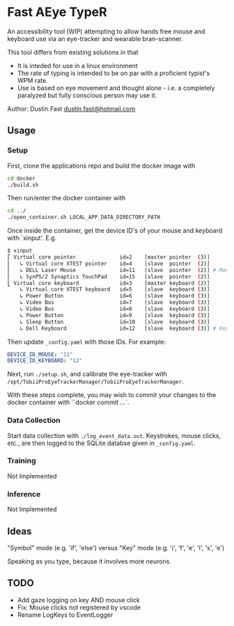 # Fast AEye TypeR

An accessibility tool (WIP) attempting to allow hands free mouse and keyboard use via an eye-tracker and wearable bran-scanner.

This tool differs from existing solutions in that

* It is inteded for use in a linux environment
* The rate of typing is intended to be on par with a proficient typist's WPM rate.
*  Use is based on eye movement and thought alone - i.e. a completely paralyzed but fully conscious person may use it.

Author: Dustin Fast <dustin.fast@hotmail.com>

## Usage

### Setup

First, clone the applications repo and build the docker image with

```bash
cd docker
./build.sh
```

Then run/enter the docker container with

```bash
cd ../
./open_container.sh LOCAL_APP_DATA_DIRECTORY_PATH
```  

Once inside the container, get the device ID's of your mouse and keyboard with `xinput'. E.g.  

``` bash
$ xinput
⎡ Virtual core pointer              id=2    [master pointer  (3)]
⎜   ↳ Virtual core XTEST pointer    id=4    [slave  pointer  (2)]
⎜   ↳ DELL Laser Mouse              id=11   [slave  pointer  (2)] # Mouse
⎜   ↳ SynPS/2 Synaptics TouchPad    id=15   [slave  pointer  (2)]
⎣ Virtual core keyboard             id=3    [master keyboard (2)]
    ↳ Virtual core XTEST keyboard   id=5    [slave  keyboard (3)]
    ↳ Power Button                  id=6    [slave  keyboard (3)]
    ↳ Video Bus                     id=7    [slave  keyboard (3)]
    ↳ Video Bus                     id=8    [slave  keyboard (3)]
    ↳ Power Button                  id=9    [slave  keyboard (3)]
    ↳ Sleep Button                  id=10   [slave  keyboard (3)]
    ↳ Dell Keyboard                 id=12   [slave  keyboard (3)] # Keyboard
```

Then update `_config.yaml` with those IDs. For example:  

```yaml
DEVICE_ID_MOUSE: "11"
DEVICE_ID_KEYBOARD: "12"
```

Next, run `./setup.sh`, and calibrate the eye-tracker with `/opt/TobiiProEyeTrackerManager/TobiiProEyeTrackerManager`.  

With these steps complete, you may wish to commit your changes to the docker container with ``docker commit ...`.

### Data Collection

Start data collection with `./log_event_data.out`. Keystrokes, mouse clicks, etc., are then logged to the SQLite databse given in `_config.yaml`.

### Training

Not Implemented

### Inference

Not Implemented

## Ideas

"Symbol" mode (e.g. 'if', 'else') versus "Key" mode (e.g. 'i', 'f', 'e', 'l', 's', 'e')

Speaking as you type, because it involves more neurons.



## TODO

* Add gaze logging on key AND mouse click
* Fix: Mouse clicks not registered by vscode
* Rename LogKeys to EventLogger
